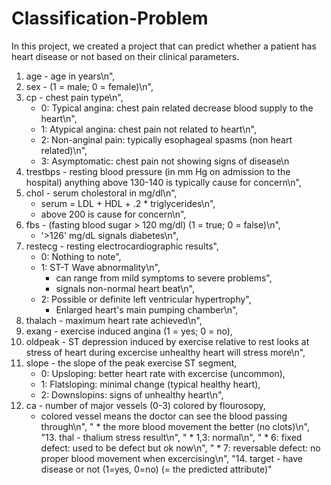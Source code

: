 # Classification-Problem

In this project, we created a project that can predict whether a patient has heart disease or not based on their clinical parameters. 


1. age - age in years\n",
2. sex - (1 = male; 0 = female)\n",
3. cp - chest pain type\n",
    * 0: Typical angina: chest pain related decrease blood supply to the heart\n",
    * 1: Atypical angina: chest pain not related to heart\n",
    * 2: Non-anginal pain: typically esophageal spasms (non heart related)\n",
    * 3: Asymptomatic: chest pain not showing signs of disease\n
4. trestbps - resting blood pressure (in mm Hg on admission to the hospital) anything above 130-140 is typically cause for concern\n",
5. chol - serum cholestoral in mg/dl\n",
    * serum = LDL + HDL + .2 * triglycerides\n",
    * above 200 is cause for concern\n",
6. fbs - (fasting blood sugar > 120 mg/dl) (1 = true; 0 = false)\n",
    * '>126' mg/dL signals diabetes\n",
7. restecg - resting electrocardiographic results",
    * 0: Nothing to note",
    * 1: ST-T Wave abnormality\n",
      * can range from mild symptoms to severe problems",
      * signals non-normal heart beat\n",
    * 2: Possible or definite left ventricular hypertrophy",
      * Enlarged heart's main pumping chamber\n",
8. thalach - maximum heart rate achieved\n",
9. exang - exercise induced angina (1 = yes; 0 = no),
10. oldpeak - ST depression induced by exercise relative to rest looks at stress of heart during excercise unhealthy heart will stress more\n",
11. slope - the slope of the peak exercise ST segment,
    * 0: Upsloping: better heart rate with excercise (uncommon),
    * 1: Flatsloping: minimal change (typical healthy heart),
    * 2: Downslopins: signs of unhealthy heart\n",
12. ca - number of major vessels (0-3) colored by flourosopy,
    * colored vessel means the doctor can see the blood passing through\n",
    "    * the more blood movement the better (no clots)\n",
    "13. thal - thalium stress result\n",
    "    * 1,3: normal\n",
    "    * 6: fixed defect: used to be defect but ok now\n",
    "    * 7: reversable defect: no proper blood movement when excercising\n",
    "14. target - have disease or not (1=yes, 0=no) (= the predicted attribute)"
